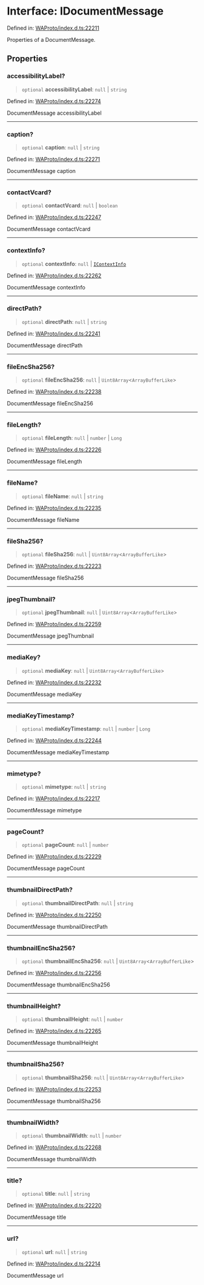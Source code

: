 # Interface: IDocumentMessage

Defined in: [WAProto/index.d.ts:22211](https://github.com/Fokusdotid/bail/blob/82f46c566476ac566bfd781dede14412fcdfb787/WAProto/index.d.ts#L22211)

Properties of a DocumentMessage.

## Properties

### accessibilityLabel?

> `optional` **accessibilityLabel**: `null` \| `string`

Defined in: [WAProto/index.d.ts:22274](https://github.com/Fokusdotid/bail/blob/82f46c566476ac566bfd781dede14412fcdfb787/WAProto/index.d.ts#L22274)

DocumentMessage accessibilityLabel

***

### caption?

> `optional` **caption**: `null` \| `string`

Defined in: [WAProto/index.d.ts:22271](https://github.com/Fokusdotid/bail/blob/82f46c566476ac566bfd781dede14412fcdfb787/WAProto/index.d.ts#L22271)

DocumentMessage caption

***

### contactVcard?

> `optional` **contactVcard**: `null` \| `boolean`

Defined in: [WAProto/index.d.ts:22247](https://github.com/Fokusdotid/bail/blob/82f46c566476ac566bfd781dede14412fcdfb787/WAProto/index.d.ts#L22247)

DocumentMessage contactVcard

***

### contextInfo?

> `optional` **contextInfo**: `null` \| [`IContextInfo`](../../../interfaces/IContextInfo.md)

Defined in: [WAProto/index.d.ts:22262](https://github.com/Fokusdotid/bail/blob/82f46c566476ac566bfd781dede14412fcdfb787/WAProto/index.d.ts#L22262)

DocumentMessage contextInfo

***

### directPath?

> `optional` **directPath**: `null` \| `string`

Defined in: [WAProto/index.d.ts:22241](https://github.com/Fokusdotid/bail/blob/82f46c566476ac566bfd781dede14412fcdfb787/WAProto/index.d.ts#L22241)

DocumentMessage directPath

***

### fileEncSha256?

> `optional` **fileEncSha256**: `null` \| `Uint8Array`\<`ArrayBufferLike`\>

Defined in: [WAProto/index.d.ts:22238](https://github.com/Fokusdotid/bail/blob/82f46c566476ac566bfd781dede14412fcdfb787/WAProto/index.d.ts#L22238)

DocumentMessage fileEncSha256

***

### fileLength?

> `optional` **fileLength**: `null` \| `number` \| `Long`

Defined in: [WAProto/index.d.ts:22226](https://github.com/Fokusdotid/bail/blob/82f46c566476ac566bfd781dede14412fcdfb787/WAProto/index.d.ts#L22226)

DocumentMessage fileLength

***

### fileName?

> `optional` **fileName**: `null` \| `string`

Defined in: [WAProto/index.d.ts:22235](https://github.com/Fokusdotid/bail/blob/82f46c566476ac566bfd781dede14412fcdfb787/WAProto/index.d.ts#L22235)

DocumentMessage fileName

***

### fileSha256?

> `optional` **fileSha256**: `null` \| `Uint8Array`\<`ArrayBufferLike`\>

Defined in: [WAProto/index.d.ts:22223](https://github.com/Fokusdotid/bail/blob/82f46c566476ac566bfd781dede14412fcdfb787/WAProto/index.d.ts#L22223)

DocumentMessage fileSha256

***

### jpegThumbnail?

> `optional` **jpegThumbnail**: `null` \| `Uint8Array`\<`ArrayBufferLike`\>

Defined in: [WAProto/index.d.ts:22259](https://github.com/Fokusdotid/bail/blob/82f46c566476ac566bfd781dede14412fcdfb787/WAProto/index.d.ts#L22259)

DocumentMessage jpegThumbnail

***

### mediaKey?

> `optional` **mediaKey**: `null` \| `Uint8Array`\<`ArrayBufferLike`\>

Defined in: [WAProto/index.d.ts:22232](https://github.com/Fokusdotid/bail/blob/82f46c566476ac566bfd781dede14412fcdfb787/WAProto/index.d.ts#L22232)

DocumentMessage mediaKey

***

### mediaKeyTimestamp?

> `optional` **mediaKeyTimestamp**: `null` \| `number` \| `Long`

Defined in: [WAProto/index.d.ts:22244](https://github.com/Fokusdotid/bail/blob/82f46c566476ac566bfd781dede14412fcdfb787/WAProto/index.d.ts#L22244)

DocumentMessage mediaKeyTimestamp

***

### mimetype?

> `optional` **mimetype**: `null` \| `string`

Defined in: [WAProto/index.d.ts:22217](https://github.com/Fokusdotid/bail/blob/82f46c566476ac566bfd781dede14412fcdfb787/WAProto/index.d.ts#L22217)

DocumentMessage mimetype

***

### pageCount?

> `optional` **pageCount**: `null` \| `number`

Defined in: [WAProto/index.d.ts:22229](https://github.com/Fokusdotid/bail/blob/82f46c566476ac566bfd781dede14412fcdfb787/WAProto/index.d.ts#L22229)

DocumentMessage pageCount

***

### thumbnailDirectPath?

> `optional` **thumbnailDirectPath**: `null` \| `string`

Defined in: [WAProto/index.d.ts:22250](https://github.com/Fokusdotid/bail/blob/82f46c566476ac566bfd781dede14412fcdfb787/WAProto/index.d.ts#L22250)

DocumentMessage thumbnailDirectPath

***

### thumbnailEncSha256?

> `optional` **thumbnailEncSha256**: `null` \| `Uint8Array`\<`ArrayBufferLike`\>

Defined in: [WAProto/index.d.ts:22256](https://github.com/Fokusdotid/bail/blob/82f46c566476ac566bfd781dede14412fcdfb787/WAProto/index.d.ts#L22256)

DocumentMessage thumbnailEncSha256

***

### thumbnailHeight?

> `optional` **thumbnailHeight**: `null` \| `number`

Defined in: [WAProto/index.d.ts:22265](https://github.com/Fokusdotid/bail/blob/82f46c566476ac566bfd781dede14412fcdfb787/WAProto/index.d.ts#L22265)

DocumentMessage thumbnailHeight

***

### thumbnailSha256?

> `optional` **thumbnailSha256**: `null` \| `Uint8Array`\<`ArrayBufferLike`\>

Defined in: [WAProto/index.d.ts:22253](https://github.com/Fokusdotid/bail/blob/82f46c566476ac566bfd781dede14412fcdfb787/WAProto/index.d.ts#L22253)

DocumentMessage thumbnailSha256

***

### thumbnailWidth?

> `optional` **thumbnailWidth**: `null` \| `number`

Defined in: [WAProto/index.d.ts:22268](https://github.com/Fokusdotid/bail/blob/82f46c566476ac566bfd781dede14412fcdfb787/WAProto/index.d.ts#L22268)

DocumentMessage thumbnailWidth

***

### title?

> `optional` **title**: `null` \| `string`

Defined in: [WAProto/index.d.ts:22220](https://github.com/Fokusdotid/bail/blob/82f46c566476ac566bfd781dede14412fcdfb787/WAProto/index.d.ts#L22220)

DocumentMessage title

***

### url?

> `optional` **url**: `null` \| `string`

Defined in: [WAProto/index.d.ts:22214](https://github.com/Fokusdotid/bail/blob/82f46c566476ac566bfd781dede14412fcdfb787/WAProto/index.d.ts#L22214)

DocumentMessage url
